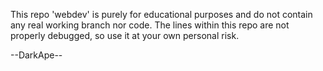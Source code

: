 This repo 'webdev' is purely for educational purposes and do not contain any real working branch nor code.
The lines within this repo are not properly debugged, so use it at your own personal risk.

--DarkApe--
